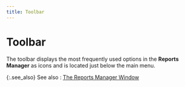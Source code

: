 ```yaml
---
title: Toolbar
---
```


# Toolbar


The toolbar displays the most frequently used options in the **Reports Manager** as icons and is located just below the main menu.


{:.see_also}
See also
: [The Reports Manager Window]({{site.rmgr_baseurl}}/manager/window/report_manager_graphic_user_interface.html)
